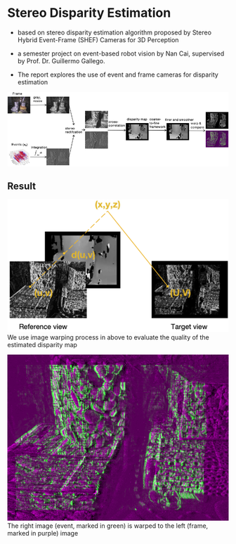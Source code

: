 # Stereo Disparity Estimation

- based on stereo disparity estimation algorithm proposed by Stereo Hybrid Event-Frame (SHEF) Cameras for 3D Perception

- a semester project on event-based robot vision by Nan Cai, supervised by Prof. Dr. Guillermo Gallego. 
- The report explores the use of event and frame cameras for disparity estimation 

![A block diagram of the stereo disparity estimation](images/overview.png)

## Result

![An illustration of image warping](images/illustration_warping.png)
We use image warping process in above to evaluate the quality of the estimated disparity map

![ The results of image warping](images/imfuse2_8.png)
The right image (event, marked in green) is warped to the
left (frame, marked in purple) image